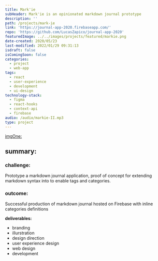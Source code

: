 ```yaml
---
title: Mark'ie
subHeader: Mark'ie is an opinionated markdown journal prototype
description: ''
path: /projects/mark-ie
link: 'https://journal-app-2020.firebaseapp.com/'
repo: 'https://github.com/LucasZapico/journal-app-2020'
featuredImage: ../../images/projects/featured/markie.png
date-created: 2020/05/23
last-modified: 2022/01/29 09:31:13
isdraft: false
isComingSoon: false
categories:
  - project
  - web-app
tags:
  - react
  - user-experience
  - development
  - ui-design
technology-stack:
  - figma
  - react-hooks
  - context-api
  - firebase
audio: /audio/markie-II.mp3
type: project
---
```


[imgOne:](../../images/projects/markie-experience.png)

## summary:

### challenge:

Prototype a markdown journal application, proof of concept for extending
markdown syntax into to enable tags and categories.

### outcome:

Successful production of markdown journal hosted on Firebase with inline
categories definitions

**deliverables:**

- branding
- illurstration
- design direction
- user experience design
- web design
- development
